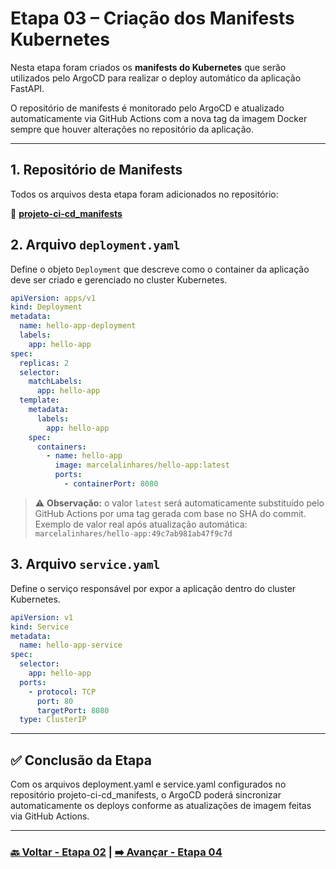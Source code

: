 # Etapa 03 – Criação dos Manifests Kubernetes

Nesta etapa foram criados os **manifests do Kubernetes** que serão utilizados pelo ArgoCD para realizar o deploy automático da aplicação FastAPI.

O repositório de manifests é monitorado pelo ArgoCD e atualizado automaticamente via GitHub Actions com a nova tag da imagem Docker sempre que houver alterações no repositório da aplicação.

---

## 1. Repositório de Manifests

Todos os arquivos desta etapa foram adicionados no repositório:

🔗 **[projeto-ci-cd_manifests](https://github.com/MarcelaLinhares/projeto-ci-cd_manifests)**


## 2. Arquivo `deployment.yaml`

Define o objeto `Deployment` que descreve como o container da aplicação deve ser criado e gerenciado no cluster Kubernetes.

```yaml
apiVersion: apps/v1
kind: Deployment
metadata:
  name: hello-app-deployment
  labels:
    app: hello-app
spec:
  replicas: 2
  selector:
    matchLabels:
      app: hello-app
  template:
    metadata:
      labels:
        app: hello-app
    spec:
      containers:
        - name: hello-app
          image: marcelalinhares/hello-app:latest
          ports:
            - containerPort: 8080
```

>⚠️ **Observação:** o valor `latest` será automaticamente substituído pelo GitHub Actions por uma tag gerada com base no SHA do commit.
Exemplo de valor real após atualização automática:
`marcelalinhares/hello-app:49c7ab981ab47f9c7d`

## 3. Arquivo `service.yaml`

Define o serviço responsável por expor a aplicação dentro do cluster Kubernetes.

```yaml
apiVersion: v1
kind: Service
metadata:
  name: hello-app-service
spec:
  selector:
    app: hello-app
  ports:
    - protocol: TCP
      port: 80
      targetPort: 8080
  type: ClusterIP
```

---

## ✅ Conclusão da Etapa

Com os arquivos deployment.yaml e service.yaml configurados no repositório projeto-ci-cd_manifests, o ArgoCD poderá sincronizar automaticamente os deploys conforme as atualizações de imagem feitas via GitHub Actions.

---

### **[🔙 Voltar - Etapa 02](etapa-02-github-actions.md) | [➡️ Avançar - Etapa 04](etapa-04-argocd.md)**